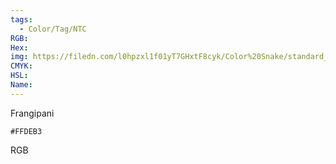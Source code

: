 ```yaml
---
tags:
  - Color/Tag/NTC
RGB:
Hex:
img: https://filedn.com/l0hpzxl1f01yT7GHxtF8cyk/Color%20Snake/standard_csv_to_svg//FFDEB3.svg
CMYK:
HSL:
Name:
---
```

Frangipani
```palette
#FFDEB3
```
RGB
